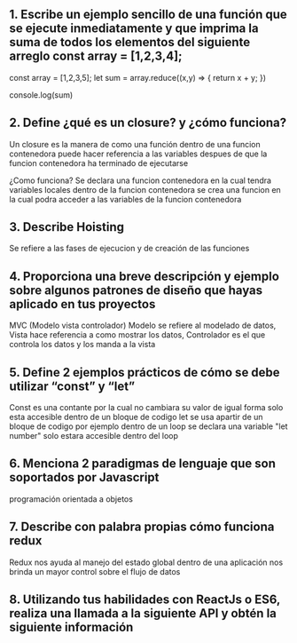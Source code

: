 
## 1. Escribe un ejemplo sencillo de una función que se ejecute inmediatamente y que imprima la suma de todos los elementos del siguiente arreglo const array = [1,2,3,4];
const array = [1,2,3,5];
let sum = array.reduce((x,y) => {
   return x + y;
})

console.log(sum)

## 2. Define ¿qué es un closure? y ¿cómo funciona? 
  Un closure es la manera de como una función dentro de una funcion contenedora puede hacer referencia a las variables despues de que la     funcion contenedora ha terminado de ejecutarse

¿Como funciona?
  Se declara una funcion contenedora en la cual tendra variables locales dentro de la funcion contenedora se crea una funcion en la cual     podra acceder a las variables de la funcion contenedora

## 3. Describe Hoisting 
  Se refiere a las fases de ejecucion y de creación de las funciones

## 4. Proporciona una breve descripción y ejemplo sobre algunos patrones de diseño que hayas aplicado en tus proyectos 
  MVC (Modelo vista controlador) Modelo se refiere al modelado de datos, Vista hace referencia a como mostrar los datos, Controlador es el   que controla los datos y los manda a la vista
## 5. Define 2 ejemplos prácticos de cómo se debe utilizar “const” y “let” 
   Const es una contante por la cual no cambiara su valor de igual forma solo esta accesible dentro de un bloque de codigo
   let se usa apartir de un bloque de codigo por ejemplo dentro de un loop se declara una variable "let number" solo estara accesible        dentro del loop
## 6. Menciona 2 paradigmas de lenguaje que son soportados por Javascript 
   programación orientada a objetos


## 7. Describe con palabra propias cómo funciona redux
   Redux nos ayuda al manejo del estado global dentro de una aplicación nos brinda un mayor control sobre el flujo de datos

## 8. Utilizando tus habilidades con ReactJs o ES6, realiza una llamada a la siguiente API y obtén la siguiente información 
